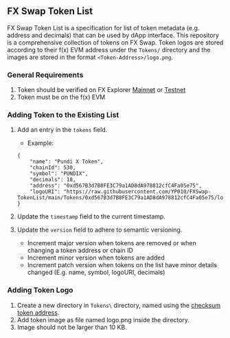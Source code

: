 ## FX Swap Token List
FX Swap Token List is a specification for list of token metadata (e.g. address and decimals) that can be used by dApp interface. 
This repository is a comprehensive collection of tokens on FX Swap.
Token logos are stored according to their f(x) EVM address under the `Tokens/` directory and the images are stored in the format `<Token-Address>/logo.png`.

### General Requirements
1. Token should be verified on FX Explorer [Mainnet](https://explorer.functionx.io/) or [Testnet](https://testnet.explorer.functionx.io/)
2. Token must be on the f(x) EVM

### Adding Token to the Existing List
1. Add an entry in the `tokens` field.
    - Example: 
    ```
    {
        "name": "Pundi X Token",
        "chainId": 530,
        "symbol": "PUNDIX",
        "decimals": 18,
        "address": "0xd567B3d7B8FE3C79a1AD8dA978812cfC4Fa05e75",
        "logoURI": "https://raw.githubusercontent.com/YP010/FXSwap-TokenList/main/Tokens/0xd567B3d7B8FE3C79a1AD8dA978812cfC4Fa05e75/logo.png"
    }
    ```

2. Update the `timestamp` field to the current timestamp.

3. Update the `version` field to adhere to semantic versioning. 
    - Increment major version when tokens are removed or when changing a token address or chain ID
    - Increment minor version when tokens are added
    - Increment patch version when tokens on the list have minor details changed (E.g. name, symbol, logoURI, decimals)

### Adding Token Logo
1. Create a new directory in `Tokens\` directory, named using the [checksum token address](https://web3js.readthedocs.io/en/v1.7.1/web3-utils.html#tochecksumaddress).
2. Add token image as file named logo.png inside the directory.
3. Image should not be larger than 10 KB.

